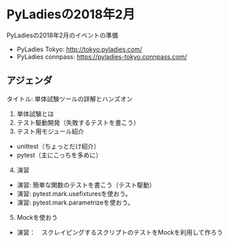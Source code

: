 # PyLadiesの2018年2月

PyLadiesの2018年2月のイベントの準備

- PyLadies Tokyo: http://tokyo.pyladies.com/
- PyLadies connpass: https://pyladies-tokyo.connpass.com/

## アジェンダ
タイトル: 単体試験ツールの詳解とハンズオン

1. 単体試験とは
2. テスト駆動開発（失敗するテストを書こう）
3. テスト用モジュール紹介

- unittest（ちょっとだけ紹介）
- pytest（主にこっちを多めに）

4. 演習

- 演習: 簡単な関数のテストを書こう（テスト駆動） 
- 演習: pytest.mark.usefixturesを使おう。
- 演習: pytest.mark.parametrizeを使おう。

5. Mockを使おう

- 演習：　スクレイピングするスクリプトのテストをMockを利用して作ろう

